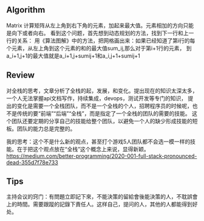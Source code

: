 ## Algorithm
Matrix 计算矩阵从左上角到右下角的元素，加起来最大值。元素相加的方向只能是向下或者向右。
看到这个问题，首先想到动态规划的方法，找到下一行和上一行的关系：
用《算法图解》中的方法，把网格画出来：如果已经知道了第i行的每个元素，从左上角到这个元素的和的最大值sum_ij,那么对于第i+1行的元素，
到a_i+1,j+1的最大值就是a_i+1,j+sumij+1和a_i,j+1+sumij+1


## Review
对全栈的思考，文章分析了全栈的起，发展，和变化。提出现在的知识太深太多，一个人无法掌握api文档写作，持续集成，devops，测试开发等专门的知识，
提出的变化是需要一个全栈团队，而不是一个全栈的个人，招聘程序员的时候呢，也不是传统的要“前端”“后端”“全栈”，而是指定了一个全栈的团队的需要的技能。
这个团队还要定期的分享自己的技能给整个团队，以避免一个人的缺少形成技能的短板。团队的能力总是完整的。


我的思考：这个不是什么新的观点，甚至打个游戏5人团队都不会选一模一样的技能。在于把这个观点放在“全栈”这个概念上来说，显得新颖。
https://medium.com/better-programming/2020-001-full-stack-pronounced-dead-355d7f78e733

## Tips
主持会议的窍门：有問題立即記下來，不能決策的留給會後能決策的人，不耽誤會上的時間。需要跟蹤的記錄下責任人。这样自己，提问的人，其他的人都能得到好处。
